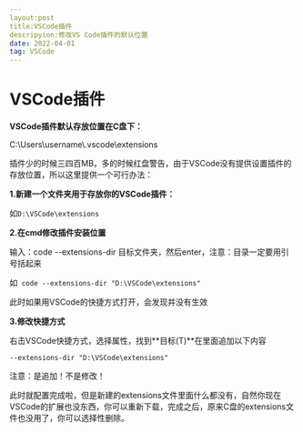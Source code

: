 ```yaml
---
layout:post
title:VSCode插件
descripyion:修改VS Code插件的默认位置
date: 2022-04-01 
tag: VSCode
---
```


# VSCode插件

**VSCode插件默认存放位置在C盘下：**

C:\Users\username\\\.vscode\extensions

插件少的时候三四百MB，多的时候红盘警告，由于VSCode没有提供设置插件的存放位置，所以这里提供一个可行办法：

**1.新建一个文件夹用于存放你的VSCode插件：**

如`D:\VSCode\extensions`

**2.在cmd修改插件安装位置**

输入：code --extensions-dir 目标文件夹，然后enter，注意：目录一定要用引号括起来

如` code --extensions-dir "D:\VSCode\extensions"`

此时如果用VSCode的快捷方式打开，会发现并没有生效

**3.修改快捷方式**

右击VSCode快捷方式，选择属性，找到**目标(T)**在里面追加以下内容

`--extensions-dir "D:\VSCode\extensions"`

注意：是追加！不是修改！

此时就配置完成啦，但是新建的extensions文件里面什么都没有，自然你现在VSCode的扩展也没东西，你可以重新下载，完成之后，原来C盘的extensions文件也没用了，你可以选择性删除。
